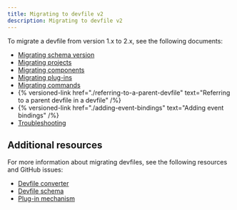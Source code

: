 ```yaml
---
title: Migrating to devfile v2
description: Migrating to devfile v2
---
```


To migrate a devfile from version 1.x to 2.x, see the following
documents:

- [Migrating schema version](./migrating-schema-version)
- [Migrating projects](./migrating-projects)
- [Migrating components](./migrating-components)
- [Migrating plug-ins](./migrating-plug-ins)
- [Migrating commands](./migrating-commands)
- {% versioned-link href="./referring-to-a-parent-devfile" text="Referring to a parent devfile in a devfile" /%}
- {% versioned-link href="./adding-event-bindings" text="Adding event bindings" /%}
- [Troubleshooting](./troubleshooting)

## Additional resources

For more information about migrating devfiles, see the following
resources and GitHub issues:

- [Devfile converter](https://www.npmjs.com/package/@eclipse-che/devfile-converter)
- [Devfile schema](https://github.com/devfile/api/issues/10)
- [Plug-in mechanism](https://github.com/devfile/api/issues/31)
